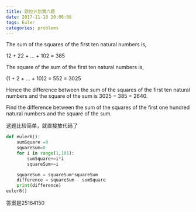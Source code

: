 ```yaml
---
title: 欧拉计划第六题
date: 2017-11-18 20:06:08
tags: Euler
categories: problems
---
```


The sum of the squares of the first ten natural numbers is,

12 + 22 + ... + 102 = 385

The square of the sum of the first ten natural numbers is,

(1 + 2 + ... + 10)2 = 552 = 3025

Hence the difference between the sum of the squares of the first ten natural numbers and the square of the sum is 3025 − 385 = 2640.

Find the difference between the sum of the squares of the first one hundred natural numbers and the square of the sum.

这题比较简单，就直接放代码了

```Python
def euler6():
    sumSquare =0
    squareSum=0
    for i in range(1,101):
        sumSquare+=i*i
        squareSum+=i

    squareSum = squareSum*squareSum
    difference = squareSum - sumSquare
    print(difference)
euler6()
```

答案是25164150